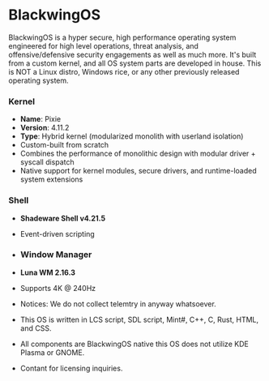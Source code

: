 # BlackwingOS
BlackwingOS is a hyper secure, high performance operating system engineered for high level operations, threat analysis, and offensive/defensive security engagements as well as much more. It's built from a custom kernel, and all OS system parts are developed in house. This is NOT a Linux distro, Windows rice, or any other previously released operating system. 

### Kernel
- **Name**: Pixie
- **Version**: 4.11.2
- **Type**: Hybrid kernel (modularized monolith with userland isolation)
- Custom-built from scratch
- Combines the performance of monolithic design with modular driver + syscall dispatch
- Native support for kernel modules, secure drivers, and runtime-loaded system extensions
### Shell
- **Shadeware Shell v4.21.5**
- Event-driven scripting
- ### Window Manager
- **Luna WM 2.16.3**
- Supports 4K @ 240Hz

- Notices: We do not collect telemtry in anyway whatsoever.
- This OS is written in LCS script, SDL script, Mint#, C++, C, Rust, HTML, and CSS.
- All components are BlackwingOS native this OS does not utilize KDE Plasma or GNOME.

- Contant for licensing inquiries.
